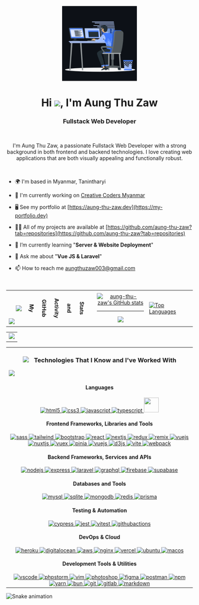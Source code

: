 <div align="center">
    <img alt="cover-image"
        src="https://raw.githubusercontent.com/SubhadeepZilong/SubhadeepZilong/main/icons/animation_500_kxa883sd.gif"
        width="40%" style="object-fit: contain;" />
</div>

<div>
    <h1 align="center">
        Hi
        <img src="https://user-images.githubusercontent.com/18350557/176309783-0785949b-9127-417c-8b55-ab5a4333674e.gif"
            width="30px" />,
        I'm Aung Thu Zaw
    </h1>
    <h3 align="center">
        Fullstack Web Developer
    </h3>
    <br/>
    <p align="center">
        I'm Aung Thu Zaw, a passionate Fullstack Web Developer with a strong background in both frontend and backend
        technologies. I love creating web applications that are both visually appealing and functionally robust.
    </p>
</div>

<br/>

* 🌍  I'm based in Myanmar, Tanintharyi
  
* 🚀  I'm currently working on [Creative Coders Myanmar](https://creativecodermm.com)
  
* 🖥️  See my portfolio at [https://aung-thu-zaw.dev](https://my-portfolio.dev)

* 👨‍💻  All of my projects are available at [https://github.com/aung-thu-zaw?tab=repositories](https://github.com/aung-thu-zaw?tab=repositories)

* 🧠  I’m currently learning "**Server & Website Deployment**"

* 💬  Ask me about "**Vue JS & Laravel**"
  
* 📫  How to reach me [aungthuzaw003@gmail.com](mailto:aungthuzaw003@gmail.com)

<br/>


<table align="center" width="100%">
    <tr width="100%">
        <td>
            <h4 align="center"
                style="writing-mode: vertical-lr; text-align: center; white-space: nowrap;">
                <img src="https://i.pinimg.com/originals/d5/d2/4e/d5d24e4eda5ef019ec5274c8a4603dcc.gif" width=50px>
                <br />
                <br />
                My
                <br />
                <br />
                GitHub
                <br />
                <br />
                Activity
                <br />
                <br />
                and
                <br />
                <br />
                Stats
            </h4>
            <a href="https://www.youtube.com/watch?v=dQw4w9WgXcQ"><img
                    src="https://user-images.githubusercontent.com/73097560/115834477-dbab4500-a447-11eb-908a-139a6edaec5c.gif"></a>
        </td>
        <td width="60%" align="center">
            <a href="http://www.github.com/aung-thu-zaw"><img
                    src="https://github-readme-stats.vercel.app/api?username=aung-thu-zaw&show_icons=true&hide=&count_private=true&title_color=f87315&text_color=8b949e&icon_color=ffffff&bg_color=0d1117&hide_border=true&show_icons=true"
                    alt="aung-thu-zaw's GitHub stats" /></a>
            <hr />
            <a href="http://www.github.com/aung-thu-zaw"><img
                    src="https://github-readme-streak-stats.herokuapp.com/?user=aung-thu-zaw&stroke=8b949e&background=0d1117&ring=f97316&fire=f97316&currStreakNum=8b949e&currStreakLabel=f97316&sideNums=8b949e&sideLabels=8b949e&dates=8b949e&hide_border=true" /></a>
        </td>
        <td width="40%" align="center">
            <a href="https://github.com/aung-thu-zaw" align="left"><img
                    src="https://github-readme-stats.vercel.app/api/top-langs/?username=aung-thu-zaw&langs_count=10&title_color=c9d1d9&text_color=8b949e&icon_color=ffffff&bg_color=0d1117&hide_border=true&show_icons=true&locale=en&custom_title=Top%20%Languages"
                    alt="Top Languages" /></a>
        </td>
    </tr>
</table>

<table align="center">
    <tr>
        <td>
            <div align="center">
                <img src="https://github-readme-activity-graph.vercel.app/graph?username=aung-thu-zaw&bg_color=0d1117&color=8b949e&line=0a84ff&point=1fb6ff&area=true&hide_border=true"
                    border-radius="15">
            </div>
        </td>
    </tr>
</table>

<table align="center">
    <tr>
        <td>
            <h3 align="center">
                <img src="https://media2.giphy.com/media/QssGEmpkyEOhBCb7e1/giphy.gif?cid=ecf05e47a0n3gi1bfqntqmob8g9aid1oyj2wr3ds3mg700bl&rid=giphy.gif"
                    width="20px" style="margin-right: 10px;">
                Technologies That I Know and I've Worked With
            </h3>
            <a href="https://www.youtube.com/watch?v=dQw4w9WgXcQ"><img
                    src="https://user-images.githubusercontent.com/73097560/115834477-dbab4500-a447-11eb-908a-139a6edaec5c.gif"></a>
            <div>
                <h4 align="center">Languages</h4>
                <div align="center">
                    <a href="https://www.w3.org/html/" target="_blank" rel="noreferrer">
                        <img src="https://skillicons.dev/icons?i=html" alt="html5" width="40" height="40" />
                    </a>
                    <a href="https://www.w3schools.com/css/" target="_blank" rel="noreferrer">
                        <img src="https://skillicons.dev/icons?i=css" alt="css3" width="40" height="40" />
                    </a>
                    <a href="https://developer.mozilla.org/en-US/docs/Web/JavaScript" target="_blank" rel="noreferrer">
                        <img src="https://skillicons.dev/icons?i=js" alt="javascript" width="40" height="40" />
                    </a>
                    <a href="https://www.typescriptlang.org/" target="_blank" rel="noreferrer">
                        <img src="https://skillicons.dev/icons?i=ts" alt="typescript" width="40" height="40" />
                    </a>
                    <a href="https://www.php.net" target="_blank" rel="noreferrer">
                        <img src="https://skillicons.dev/icons?i=php" width="40" height="40" />
                    </a>
                </div>
            </div>
            <div>
                <h4 align="center">Frontend Frameworks, Libraries and Tools</h4>
                <div align="center">
                    <a href="https://sass-lang.com/" target="_blank" rel="noreferrer">
                        <img src="https://skillicons.dev/icons?i=sass" alt="sass" width="40" height="40" />
                    </a>
                    <a href="https://tailwindcss.com/" target="_blank" rel="noreferrer">
                        <img src="https://skillicons.dev/icons?i=tailwind" alt="tailwind" width="40" height="40" />
                    </a>
                    <a href="https://getbootstrap.com" target="_blank" rel="noreferrer">
                        <img src="https://skillicons.dev/icons?i=bootstrap" alt="bootstrap" width="40" height="40" />
                    </a>
                    <a href="https://reactjs.org/" target="_blank" rel="noreferrer">
                        <img src="https://skillicons.dev/icons?i=react" alt="react" width="40" height="40" />
                    </a>
                    <a href="https://nextjs.org/" target="_blank" rel="noreferrer">
                        <img src="https://skillicons.dev/icons?i=nextjs" alt="nextjs" width="40" height="40" />
                    </a>
                    <a href="https://redux.js.org/" target="_blank" rel="noreferrer">
                        <img src="https://skillicons.dev/icons?i=redux" alt="redux" width="40" height="40" />
                    </a>
                    <a href="https://remix.run/" target="_blank" rel="noreferrer">
                        <img src="https://skillicons.dev/icons?i=remix" alt="remix" width="40" height="40" />
                    </a>
                    <a href="https://vuejs.org/" target="_blank" rel="noreferrer">
                        <img src="https://skillicons.dev/icons?i=vue" alt="vuejs" width="40" height="40" />
                    </a>
                    <a href="https://nuxtjs.org/" target="_blank" rel="noreferrer">
                        <img src="https://skillicons.dev/icons?i=nuxtjs" alt="nuxtjs" width="40" height="40" />
                    </a>
                    <a href="https://vuex.vuejs.org/" target="_blank" rel="noreferrer">
                        <img src="https://user-images.githubusercontent.com/7110136/29002857-9e802f08-7ab4-11e7-9c31-604b5d0d0c19.png"
                            alt="vuex" width="40" height="40" />
                    </a>
                    <a href="https://pinia.vuejs.org/" target="_blank" rel="noreferrer">
                        <img src="https://skillicons.dev/icons?i=pinia" alt="pinia" width="40" height="40" />
                    </a>
                    <a href="https://alpinejs.dev/" target="_blank" rel="noreferrer">
                        <img src="https://skillicons.dev/icons?i=alpinejs" alt="vuejs" width="40" height="40" />
                    </a>
                    <a href="https://d3js.org/" target="_blank" rel="noreferrer">
                        <img src="https://skillicons.dev/icons?i=d3" alt="d3js" width="40" height="40" />
                    </a>
                    <a href="https://vitejs.dev/" target="_blank" rel="noreferrer">
                        <img src="https://skillicons.dev/icons?i=vite" alt="vite" width="40" height="40" />
                    </a>
                    <a href="https://webpack.js.org/" target="_blank" rel="noreferrer">
                        <img src="https://skillicons.dev/icons?i=webpack" alt="webpack" width="40" height="40" />
                    </a>
                    <!-- <a href="https://www.chartjs.org/" target="_blank" rel="noreferrer">
            <img src="https://www.chartjs.org/img/chartjs-logo.svg" alt="chartjs" width="40" height="40" />
        </a> -->
                </div>
            </div>
            <div>
                <h4 align="center">Backend Frameworks, Services and APIs</h4>
                <div align="center">
                    <a href="https://nodejs.org/" target="_blank" rel="noreferrer">
                        <img src="https://skillicons.dev/icons?i=nodejs" alt="nodejs" width="40" height="40" />
                    </a>
                    <a href="https://expressjs.com/" target="_blank" rel="noreferrer">
                        <img src="https://skillicons.dev/icons?i=express" alt="express" width="40" height="40" />
                    </a>
                    <a href="https://laravel.com/" target="_blank" rel="noreferrer">
                        <img src="https://skillicons.dev/icons?i=laravel" alt="laravel" width="40" height="40" />
                    </a>
                    <a href="https://graphql.org/" target="_blank" rel="noreferrer">
                        <img src="https://skillicons.dev/icons?i=graphql" alt="graphql" width="40" height="40" />
                    </a>
                    <a href="https://firebase.google.com/" target="_blank" rel="noreferrer">
                        <img src="https://skillicons.dev/icons?i=firebase" alt="firebase" width="40" height="40" />
                    </a>
                    <a href="https://supabase.com/" target="_blank" rel="noreferrer">
                        <img src="https://skillicons.dev/icons?i=supabase" alt="supabase" width="40" height="40" />
                    </a>
                </div>
            </div>
            <div>
                <h4 align="center">Databases and Tools</h4>
                <div align="center">
                    <a href="https://www.mysql.com/" target="_blank" rel="noreferrer">
                        <img src="https://skillicons.dev/icons?i=mysql" alt="mysql" width="40" height="40" />
                    </a>
                    <a href="https://www.sqlite.org/" target="_blank" rel="noreferrer">
                        <img src="https://skillicons.dev/icons?i=sqlite" alt="sqlite" width="40" height="40" />
                    </a>
                    <a href="https://www.mongodb.com/" target="_blank" rel="noreferrer">
                        <img src="https://skillicons.dev/icons?i=mongodb" alt="mongodb" width="40" height="40" />
                    </a>
                    <a href="https://redis.io/" target="_blank" rel="noreferrer">
                        <img src="https://skillicons.dev/icons?i=redis" alt="redis" width="40" height="40" />
                    </a>
                    <a href="https://prisma.io/" target="_blank" rel="noreferrer">
                        <img src="https://skillicons.dev/icons?i=prisma" alt="prisma" width="40" height="40" />
                    </a>
                </div>
            </div>
            <div>
                <h4 align="center">Testing & Automation</h4>
                <div align="center">
                    <a href="https://www.cypress.io/" target="_blank" rel="noreferrer">
                        <img src="https://skillicons.dev/icons?i=cypress" alt="cypress" width="40" height="40" />
                    </a>
                    <a href="https://jestjs.io/" target="_blank" rel="noreferrer">
                        <img src="https://skillicons.dev/icons?i=jest" alt="jest" width="40" height="40" />
                    </a>
                    <a href="https://vitest.dev/" target="_blank" rel="noreferrer">
                        <img src="https://skillicons.dev/icons?i=vitest" alt="vitest" width="40" height="40" />
                    </a>
                    <a href="https://github.com/features/actions" target="_blank" rel="noreferrer">
                        <img src="https://skillicons.dev/icons?i=githubactions" alt="githubactions" width="40"
                            height="40" />
                    </a>
                </div>
            </div>
            <div>
                <h4 align="center">DevOps & Cloud</h4>
                <div align="center">
                    <a href="https://www.heroku.com/" target="_blank" rel="noreferrer">
                        <img src="https://skillicons.dev/icons?i=heroku" alt="heroku" width="40" height="40" />
                    </a>
                    <a href="https://www.digitalocean.com/" target="_blank" rel="noreferrer">
                        <img src="https://www.vectorlogo.zone/logos/digitalocean/digitalocean-official.svg"
                            alt="digitalocean" width="40" height="40" />
                    </a>
                    <a href="https://aws.amazon.com/" target="_blank" rel="noreferrer">
                        <img src="https://skillicons.dev/icons?i=aws" alt="aws" width="40" height="40" />
                    </a>
                    <a href="https://www.nginx.com/" target="_blank" rel="noreferrer">
                        <img src="https://skillicons.dev/icons?i=nginx" alt="nginx" width="40" height="40" />
                    </a>
                    <a href="https://www.vercel.com/" target="_blank" rel="noreferrer">
                        <img src="https://skillicons.dev/icons?i=vercel" alt="vercel" width="40" height="40" />
                    </a>
                    <a href="https://www.ubuntu.com/" target="_blank" rel="noreferrer">
                        <img src="https://skillicons.dev/icons?i=ubuntu" alt="ubuntu" width="40" height="40" />
                    </a>
                    <a href="https://www.apple.com/" target="_blank" rel="noreferrer">
                        <img src="https://raw.githubusercontent.com/danielcranney/readme-generator/main/public/icons/skills/macos-colored-dark.svg"
                            alt="macos" width="40" height="40" />
                    </a>
                </div>
            </div>
            <div>
                <h4 align="center">Development Tools & Utilities</h4>
                <div align="center">
                    <a href="https://code.visualstudio.com/" target="_blank" rel="noreferrer">
                        <img src="https://skillicons.dev/icons?i=vscode" alt="vscode" width="40" height="40" />
                    </a>
                    <a href="https://www.jetbrains.com/" target="_blank" rel="noreferrer">
                        <img src="https://skillicons.dev/icons?i=phpstorm" alt="phpstorm" width="40" height="40" />
                    </a>
                    <a href="https://www.vim.org/" target="_blank" rel="noreferrer">
                        <img src="https://skillicons.dev/icons?i=vim" alt="vim" width="40" height="40" />
                    </a>
                    <a href="https://www.adobe.com/products/photoshop.html" target="_blank" rel="noreferrer">
                        <img src="https://skillicons.dev/icons?i=ps" alt="photoshop" width="40" height="40" />
                    </a>
                    <a href=" https://figma.com/" target="_blank" rel="noreferrer">
                        <img src="https://skillicons.dev/icons?i=figma" alt="figma" width="40" height="40" />
                    </a>
                    <a href="https://www.postman.com/" target="_blank" rel="noreferrer">
                        <img src="https://skillicons.dev/icons?i=postman" alt="postman" width="40" height="40" />
                    </a>
                    <a href="https://www.npmjs.com/" target="_blank" rel="noreferrer">
                        <img src="https://skillicons.dev/icons?i=npm" alt="npm" width="40" height="40" />
                    </a>
                    <a href="https://www.yarnpkg.com/" target="_blank" rel="noreferrer">
                        <img src="https://skillicons.dev/icons?i=yarn" alt="yarn" width="40" height="40" />
                    </a>
                    <a href="https://www.bun.sh/" target="_blank" rel="noreferrer">
                        <img src="https://skillicons.dev/icons?i=bun" alt="bun" width="40" height="40" />
                    </a>
                    <a href="https://git-scm.com/" target="_blank" rel="noreferrer">
                        <img src="https://skillicons.dev/icons?i=git" alt="git" width="40" height="40" />
                    </a>
                    <a href="https://www.about.gitlab.com/" target="_blank" rel="noreferrer">
                        <img src="https://skillicons.dev/icons?i=gitlab" alt="gitlab" width="40" height="40" />
                    </a>
                    <a href="https://www.markdownguide.org/" target="_blank" rel="noreferrer">
                        <img src="https://skillicons.dev/icons?i=markdown" alt="markdown" width="40" height="40" />
                    </a>
                </div>
            </div>
        </td>
    </tr>
</table>


<img src="https://raw.githubusercontent.com/aung-thu-zaw/output/snake.svg" alt="Snake animation" />

